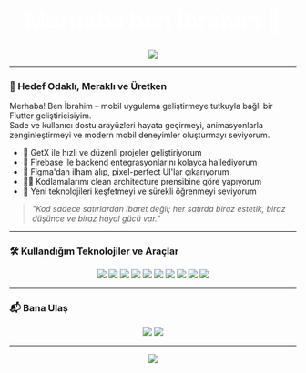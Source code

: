 <!-- Profil Başlık Alanı -->
<h1 align="center" style="font-size: 40px; font-weight: bold; color: #ffffff;">Merhaba ben İbrahim 👋</h1>


<!-- Hakkımda Animasyonu -->
<p align="center">
  <img src="https://readme-typing-svg.herokuapp.com?font=Fira+Code&weight=500&pause=1000&color=00C7AE&center=true&vCenter=true&width=435&lines=Flutter+Developer;Always+learning+new+things!" />
</p>

---

### 🎯 Hedef Odaklı, Meraklı ve Üretken
Merhaba! Ben İbrahim – mobil uygulama geliştirmeye tutkuyla bağlı bir Flutter geliştiricisiyim.  
Sade ve kullanıcı dostu arayüzleri hayata geçirmeyi, animasyonlarla zenginleştirmeyi ve modern mobil deneyimler oluşturmayı seviyorum.

- 🚀 GetX ile hızlı ve düzenli projeler geliştiriyorum  
- 📲 Firebase ile backend entegrasyonlarını kolayca hallediyorum  
- 🎨 Figma'dan ilham alıp, pixel-perfect UI'lar çıkarıyorum  
- 👨‍💻 Kodlamalarımı clean architecture prensibine göre yapıyorum  
- 🌱 Yeni teknolojileri keşfetmeyi ve sürekli öğrenmeyi seviyorum

> *"Kod sadece satırlardan ibaret değil; her satırda biraz estetik, biraz düşünce ve biraz hayal gücü var."*

---

### 🛠️ Kullandığım Teknolojiler ve Araçlar
<div align="center">
  <img src="https://img.shields.io/badge/Dart-0175C2?style=for-the-badge&logo=dart&logoColor=white"/>
  <img src="https://img.shields.io/badge/Flutter-02569B?style=for-the-badge&logo=flutter&logoColor=white"/>
  <img src="https://img.shields.io/badge/GetX-F231A5?style=for-the-badge&logo=flutter&logoColor=white"/>
  <img src="https://img.shields.io/badge/Firebase-FFCA28?style=for-the-badge&logo=firebase&logoColor=black"/>
  <img src="https://img.shields.io/badge/Figma-F24E1E?style=for-the-badge&logo=figma&logoColor=white"/>
  <img src="https://img.shields.io/badge/Material_UI-0081CB?style=for-the-badge&logo=MUI&logoColor=white"/>
  <img src="https://img.shields.io/badge/JavaScript-F7DF1E?style=for-the-badge&logo=javascript&logoColor=black"/>
  <img src="https://img.shields.io/badge/Node.js-339933?style=for-the-badge&logo=node.js&logoColor=white"/>
  <img src="https://img.shields.io/badge/Git-F05032?style=for-the-badge&logo=git&logoColor=white"/>
  <img src="https://img.shields.io/badge/VSCode-007ACC?style=for-the-badge&logo=visual-studio-code&logoColor=white"/>
</div>

---

### 📬 Bana Ulaş
<p align="center">
  <a href="mailto:ibrahim.buu@gmail.com"><img src="https://img.shields.io/badge/Gmail-D14836?style=for-the-badge&logo=gmail&logoColor=white"/></a>
  <a href="https://linkedin.com/in/ibrahim-uğur-850023215/"><img src="https://img.shields.io/badge/LinkedIn-0077B5?style=for-the-badge&logo=linkedin&logoColor=white"/></a>
</p>

---

<div align="center">
  <img src="https://capsule-render.vercel.app/api?type=wavy&color=0:8fd3f4,100:84fab0&height=120&section=footer"/>
</div>
